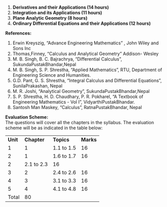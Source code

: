 1. **Derivatives and their Applications (14 hours)**
2. **Integration and its Applications (11 hours)**
3. **Plane Analytic Geometry (8 hours)**
4. **Ordinary Differential Equations and their Applications (12 hours)**

**References:**

1. Erwin Kreyszig, “Advance Engineering Mathematics” , John Wiley and Sons Inc
2. Thomas,Finney, “Calculus and Analytical Geometry” Addison- Wesley
3. M. B. Singh, B. C. Bajrachrya, “Differential Calculus”, SukundaPustakBhandar,Nepal
4. M. B. Singh, S. P. Shrestha, “Applied Mathematics”, RTU, Department of Engineering Science and Humanities.
5. G.D. Pant, G. S. Shrestha, “Integral Calculus and Differential Equations”, SunilaPrakashan, Nepal
6. M. R. Joshi, “Analytical Geometry”, SukundaPustakBhandar,Nepal
7. S. P. Shrestha, H. D. Chaudhary, P. R. Pokharel, “A Textbook of Engineering Mathematics - Vol I”, VidyarthiPustakBhandar.
8. Santosh Man Maskey, “Calculus”, RatnaPustakBhandar, Nepal

**Evaluation Scheme:**  
The questions will cover all the chapters in the syllabus. The evaluation scheme will be as indicated in the table below:

|          |             |            |           |
| -------- | ----------- | ---------- | --------- |
| **Unit** | **Chapter** | **Topics** | **Marks** |
| 1        | 1           | 1.1 to 1.5 | 16        |
| 2        | 1           | 1.6 to 1.7 | 16        |
| 2        | 2.1 to 2.3  | 16         |
| 3        | 2           | 2.4 to 2.6 | 16        |
| 4        | 3           | 3.1 to 3.3 | 16        |
| 5        | 4           | 4.1 to 4.8 | 16        |
| Total    | 80          |

